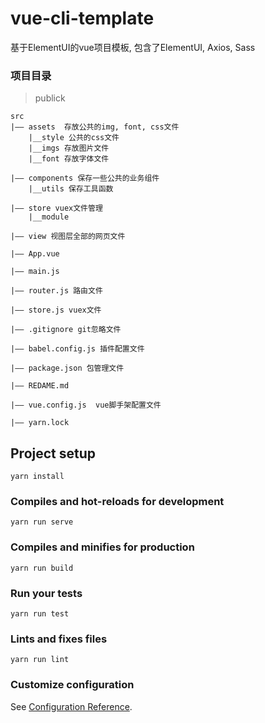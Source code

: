 # vue-cli-template
基于ElementUI的vue项目模板, 包含了ElementUI, Axios, Sass

### 项目目录
>publick

```
src  
|—— assets  存放公共的img, font, css文件   
    |__style 公共的css文件       
    |__imgs 存放图片文件        
    |__font 存放字体文件

|—— components 保存一些公共的业务组件
    |__utils 保存工具函数

|—— store vuex文件管理        
    |__module

|—— view 视图层全部的网页文件

|—— App.vue

|—— main.js

|—— router.js 路由文件

|—— store.js vuex文件

|—— .gitignore git忽略文件

|—— babel.config.js 插件配置文件

|—— package.json 包管理文件

|—— REDAME.md  

|—— vue.config.js  vue脚手架配置文件

|—— yarn.lock
```

## Project setup
```
yarn install
```

### Compiles and hot-reloads for development
```
yarn run serve
```

### Compiles and minifies for production
```
yarn run build
```

### Run your tests
```
yarn run test
```

### Lints and fixes files
```
yarn run lint
```

### Customize configuration
See [Configuration Reference](https://cli.vuejs.org/config/).
